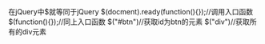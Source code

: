 在jQuery中$就等同于jQuery
$(docment).ready(function(){});//调用入口函数
$(function(){});//同上入口函数
$("#btn")//获取id为btn的元素
$("div")//获取所有的div元素